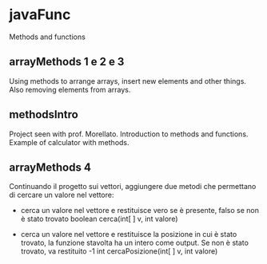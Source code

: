 # javaFunc
Methods and functions

## arrayMethods 1 e 2 e 3
Using methods to arrange arrays, insert new elements and other things.
Also removing elements from arrays.

## methodsIntro
Project seen with prof. Morellato. Introduction to methods and functions.
Example of calculator with methods.

## arrayMethods 4
Continuando il progetto sui vettori, aggiungere due metodi che permettano di cercare un valore nel vettore:
- cerca un valore nel vettore e restituisce vero se è presente, falso se non è stato trovato
boolean cerca(int[ ] v, int valore) 

- cerca un valore nel vettore e restituisce la posizione in cui è stato trovato, la funzione stavolta ha un intero come output. Se non è stato trovato, va restituito -1
int cercaPosizione(int[ ] v, int valore)


